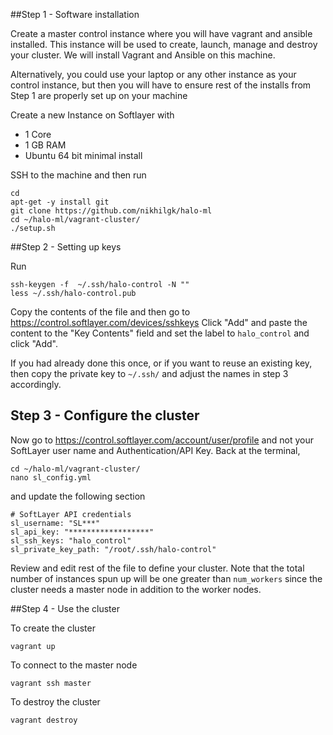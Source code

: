 ##Step 1 - Software installation

Create a master control instance where you will have vagrant and ansible installed. This instance will be used to create, launch, manage and destroy your cluster. We will install Vagrant and Ansible on this machine.

Alternatively, you could use your laptop or any other instance as your control instance, but then you will have to ensure rest of the installs from Step 1 are properly set up on your machine

Create a new Instance on Softlayer with

-	1 Core
-	1 GB RAM
-	Ubuntu 64 bit minimal install

SSH to the machine and then run

	cd
	apt-get -y install git
	git clone https://github.com/nikhilgk/halo-ml
	cd ~/halo-ml/vagrant-cluster/
	./setup.sh
	

##Step 2 - Setting up keys

Run

	ssh-keygen -f  ~/.ssh/halo-control -N ""
	less ~/.ssh/halo-control.pub

Copy the contents of the file and then go to https://control.softlayer.com/devices/sshkeys Click "Add" and paste the content to the "Key Contents" field and set the label to `halo_control` and click "Add". 

If you had already done this once, or if you want to reuse an existing key, then copy the private key to `~/.ssh/` and adjust the names in step 3 accordingly.


## Step 3 - Configure the cluster

Now go to https://control.softlayer.com/account/user/profile and not your SoftLayer user name and Authentication/API Key. Back at the terminal,

	cd ~/halo-ml/vagrant-cluster/
	nano sl_config.yml

and update the following section

	# SoftLayer API credentials
	sl_username: "SL***"
	sl_api_key: "******************"
	sl_ssh_keys: "halo_control"
	sl_private_key_path: "/root/.ssh/halo-control"

Review and edit rest of the file to define your cluster. Note that the total number of instances spun up will be one greater than `num_workers` since the cluster needs a master node in addition to the worker nodes.

##Step 4 - Use the cluster

To create the cluster

	vagrant up

To connect to the master node

	vagrant ssh master

To destroy the cluster

	vagrant destroy






